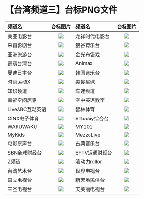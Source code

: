# 【台湾频道三】台标PNG文件
|频道名|台标图片|频道名|台标图片|
|:---|:---:|:---|:---:|
|美亚电影台|<img src="https://raw.githubusercontent.com/wanglindl/TVlogo/main/img/meiyady.png">|龙祥时代电影台|<img src="https://raw.githubusercontent.com/wanglindl/TVlogo/main/img/LStime.png">|
|采昌影剧台|<img src="https://raw.githubusercontent.com/wanglindl/TVlogo/main/img/caichang.png">|狼谷育乐台|<img src="https://raw.githubusercontent.com/wanglindl/TVlogo/main/img/WolvesValley.png">|
|亚洲旅游台|<img src="https://raw.githubusercontent.com/wanglindl/TVlogo/main/img/Asiatravel.png">|金光布袋戏|<img src="https://raw.githubusercontent.com/wanglindl/TVlogo/main/img/jgbdx.png">|
|霹雳台湾台|<img src="https://raw.githubusercontent.com/wanglindl/TVlogo/main/img/pltwt.png">|Animax|<img src="https://raw.githubusercontent.com/wanglindl/TVlogo/main/img/Animax.png">|
|曼迪日本台|<img src="https://raw.githubusercontent.com/wanglindl/TVlogo/main/img/dmrbt.png">|韩国育乐台|<img src="https://raw.githubusercontent.com/wanglindl/TVlogo/main/img/hanguoyl.png">|
|时尚运动X|<img src="https://raw.githubusercontent.com/wanglindl/TVlogo/main/img/ssydX.png">|美食星球|<img src="https://raw.githubusercontent.com/wanglindl/TVlogo/main/img/foodplanet.png">|
|知识频道|<img src="https://raw.githubusercontent.com/wanglindl/TVlogo/main/img/smarttv.png">|车迷频道|<img src="https://raw.githubusercontent.com/wanglindl/TVlogo/main/img/chemitv.png">|
|幸福空间居家|<img src="https://raw.githubusercontent.com/wanglindl/TVlogo/main/img/Gorgeous.png">|空中英语教室|<img src="https://raw.githubusercontent.com/wanglindl/TVlogo/main/img/kzyyjs.png">|
|LiveABC互动英语|<img src="https://raw.githubusercontent.com/wanglindl/TVlogo/main/img/liveabc.png">|智林体育|<img src="https://raw.githubusercontent.com/wanglindl/TVlogo/main/img/TSL.png">|
|GINX电子体育|<img src="https://raw.githubusercontent.com/wanglindl/TVlogo/main/img/GINXesport.png">|ETtoday综合台|<img src="https://raw.githubusercontent.com/wanglindl/TVlogo/main/img/ETtoday.png">|
|WAKUWAKU|<img src="https://raw.githubusercontent.com/wanglindl/TVlogo/main/img/WAKUWAKU.png">|MY101|<img src="https://raw.githubusercontent.com/wanglindl/TVlogo/main/img/MY101.png">|
|MyKids|<img src="https://raw.githubusercontent.com/wanglindl/TVlogo/main/img/Mykids.png">|MezzoLive|<img src="https://raw.githubusercontent.com/wanglindl/TVlogo/main/img/mezzolive.png">|
|电影原声台|<img src="https://raw.githubusercontent.com/wanglindl/TVlogo/main/img/cmusic.png">|古典音乐台|<img src="https://raw.githubusercontent.com/wanglindl/TVlogo/main/img/classical.png">|
|SBN全球财经台|<img src="https://raw.githubusercontent.com/wanglindl/TVlogo/main/img/SBNcaijing.png">|EFTV运通财经台|<img src="https://raw.githubusercontent.com/wanglindl/TVlogo/main/img/EFTVcaijing.png">|
|Z频道|<img src="https://raw.githubusercontent.com/wanglindl/TVlogo/main/img/Zpindao.png">|滚动力rollor|<img src="https://raw.githubusercontent.com/wanglindl/TVlogo/main/img/rollor.png">|
|台湾艺术台|<img src="https://raw.githubusercontent.com/wanglindl/TVlogo/main/img/TACT.png">|世界电视台|<img src="https://raw.githubusercontent.com/wanglindl/TVlogo/main/img/WorldTV.png">|
|富立电视台|<img src="https://raw.githubusercontent.com/wanglindl/TVlogo/main/img/FuliTV.png">|新天地民俗台|<img src="https://raw.githubusercontent.com/wanglindl/TVlogo/main/img/xtdmst.png">|
|三圣电视台|<img src="https://raw.githubusercontent.com/wanglindl/TVlogo/main/img/SanshengTV.png">|天美丽电视台|<img src="https://raw.githubusercontent.com/wanglindl/TVlogo/main/img/tmltv.png">|
